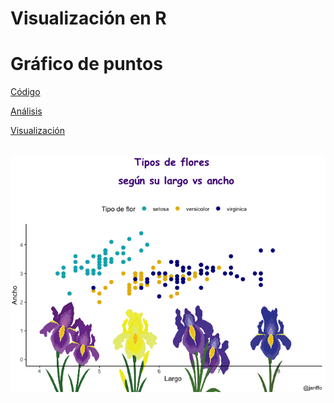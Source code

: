 # Visualización en R

# Gráfico de puntos

[Código]()

[Análisis]()

[Visualización]()

![](https://github.com/jariffo/Visualization-in-R/blob/main/Rplot-01.png)
----------
